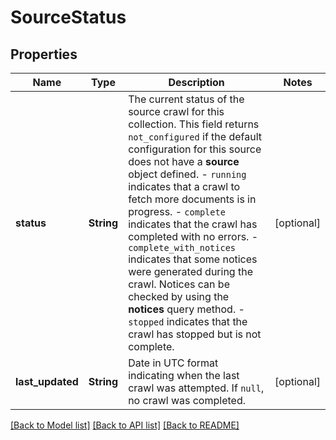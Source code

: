 # SourceStatus

## Properties
Name | Type | Description | Notes
------------ | ------------- | ------------- | -------------
**status** | **String** | The current status of the source crawl for this collection. This field returns `not_configured` if the default configuration for this source does not have a **source** object defined.  -  `running` indicates that a crawl to fetch more documents is in progress. -  `complete` indicates that the crawl has completed with no errors. -  `complete_with_notices` indicates that some notices were generated during the crawl. Notices can be checked by using the **notices** query method. -  `stopped` indicates that the crawl has stopped but is not complete. | [optional] 
**last_updated** | **String** | Date in UTC format indicating when the last crawl was attempted. If `null`, no crawl was completed. | [optional] 

[[Back to Model list]](../README.md#documentation-for-models) [[Back to API list]](../README.md#documentation-for-api-endpoints) [[Back to README]](../README.md)



